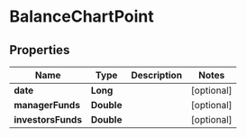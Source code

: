 # BalanceChartPoint

## Properties
Name | Type | Description | Notes
------------ | ------------- | ------------- | -------------
**date** | **Long** |  |  [optional]
**managerFunds** | **Double** |  |  [optional]
**investorsFunds** | **Double** |  |  [optional]
